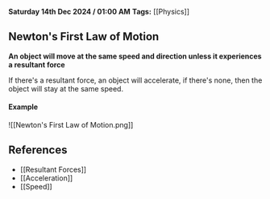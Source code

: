 **Saturday 14th Dec 2024 / 01:00 AM**
**Tags:** [[Physics]]
## Newton's First Law of Motion
**An object will move at the same speed and direction unless it experiences a resultant force**

If there's a resultant force, an object will accelerate, if there's none, then the object will stay at the same speed.
#### Example
![[Newton's First Law of Motion.png]]
## References
- [[Resultant Forces]]
- [[Acceleration]]
- [[Speed]]